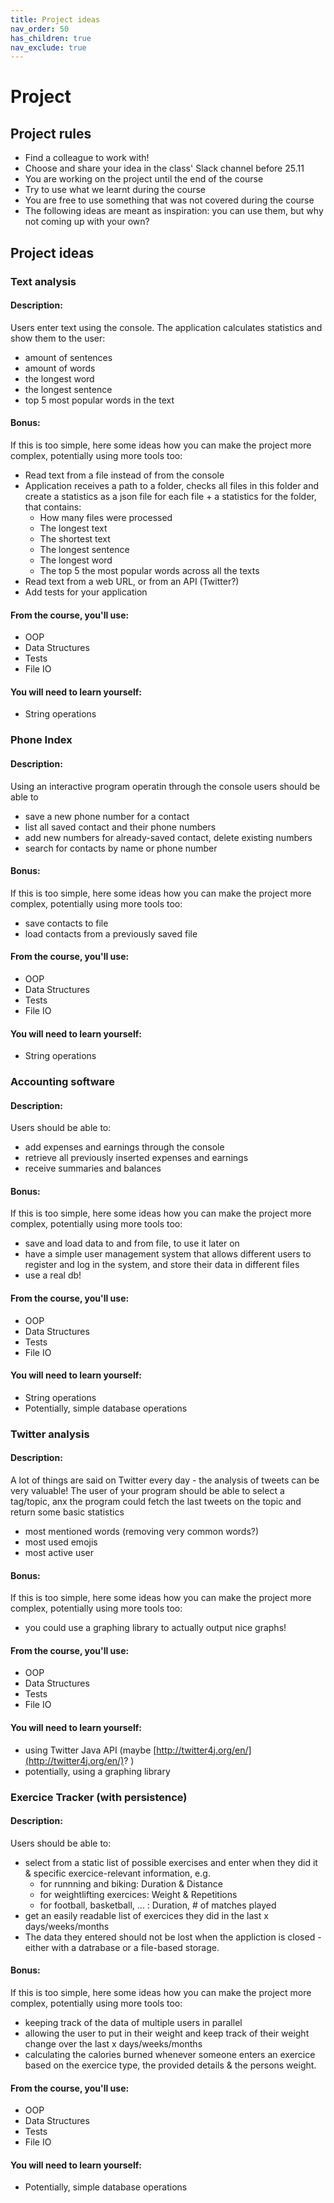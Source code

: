 ```yaml
---
title: Project ideas
nav_order: 50
has_children: true
nav_exclude: true
---
```

# Project 

## Project rules 
- Find a colleague to work with!
- Choose and share your idea in the class' Slack channel before 25.11
- You are working on the project until the end of the course
- Try to use what we learnt during the course
- You are free to use something that was not covered during the course
- The following ideas are meant as inspiration: you can use them, but why not coming up with your own?

## Project ideas
### Text analysis 
#### Description:
Users enter text using the console. The application calculates statistics and show them to the user:

- amount of sentences
- amount of words
- the longest word
- the longest sentence
- top 5 most popular words in the text 

#### Bonus: 
If this is too simple, here some ideas how you can make the project more complex, potentially using more tools too:

- Read text from a file instead of from the console
- Application receives a path to a folder, checks all files in this folder and create a statistics as a json file for 
each file + a statistics for the folder, that contains: 
    - How many files were processed
    - The longest text
    - The shortest text
    - The longest sentence
    - The longest word
    - The top 5 the most popular words across all the texts
- Read text from a web URL, or from an API (Twitter?)
- Add tests for your application

####  From the course, you'll use:
- OOP
- Data Structures 
- Tests
- File IO

####  You will need to learn yourself: 
- String operations

###  Phone Index
#### Description:
Using an interactive program operatin through the console users should be able to 
- save a new phone number for a contact
- list all saved contact and their phone numbers
- add new numbers for already-saved contact, delete existing numbers
- search for contacts by name or phone number

#### Bonus: 
If this is too simple, here some ideas how you can make the project more complex, potentially using more tools too:

- save contacts to file
- load contacts from a previously saved file

####  From the course, you'll use:
- OOP
- Data Structures 
- Tests
- File IO

####  You will need to learn yourself:
- String operations

### Accounting software
#### Description:
Users should be able to:
- add expenses and earnings through the console
- retrieve all previously inserted expenses and earnings
- receive summaries and balances

#### Bonus: 
If this is too simple, here some ideas how you can make the project more complex, potentially using more tools too:

- save and load data to and from file, to use it later on
- have a simple user management system that allows different users to register and log in the system, and store their data in different files
- use a real db!

#### From the course, you'll use:
- OOP
- Data Structures 
- Tests
- File IO

####  You will need to learn yourself: 
- String operations
- Potentially, simple database operations

### Twitter analysis
#### Description:
A lot of things are said on Twitter every day - the analysis of tweets can be very valuable!
The user of your program should be able to select a tag/topic, anx the program could fetch the last tweets on the topic and return some basic statistics

- most mentioned words (removing very common words?)
- most used emojis
- most active user

#### Bonus:
If this is too simple, here some ideas how you can make the project more complex, potentially using more tools too:

- you could use a graphing library to actually output nice graphs!

####  From the course, you'll use:
- OOP
- Data Structures 
- Tests
- File IO

####  You will need to learn yourself: 
- using Twitter Java API (maybe [http://twitter4j.org/en/](http://twitter4j.org/en/)? )
- potentially, using a graphing library

### Exercice Tracker (with persistence)
#### Description:
Users should be able to:
- select from a static list of possible exercises and enter when they did it & specific exercice-relevant information, e.g.
  - for runnning and biking: Duration & Distance
  - for weightlifting exercices: Weight & Repetitions
  - for football, basketball, ... : Duration, # of matches played
- get an easily readable list of exercices they did in the last x days/weeks/months
- The data they entered should not be lost when the appliction is closed - either with a datrabase or a file-based storage.

#### Bonus: 
If this is too simple, here some ideas how you can make the project more complex, potentially using more tools too:

- keeping track of the data of multiple users in parallel
- allowing the user to put in their weight and keep track of their weight change over the last x days/weeks/months
- calculating the calories burned whenever someone enters an exercice based on the exercice type, the provided details & the persons weight.

#### From the course, you'll use:
- OOP
- Data Structures 
- Tests
- File IO

####  You will need to learn yourself: 
- Potentially, simple database operations
